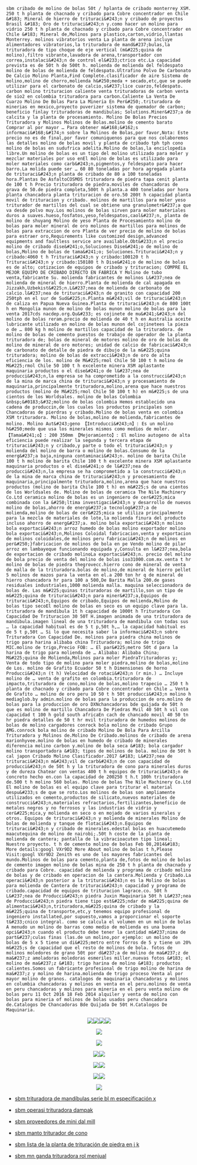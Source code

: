 
```
sbm cribado de molino de bolas 50t / hplanta de cribado monterrey XSM. 250 t h planta de chacnado y cribado para Cobre concentrador en Chile &#183; Mineral de hierro de trituraci&#243;n y cribado de proyectos Brasil &#183; Oro de trituraci&#243;n y.como hacer un molino para vidrio 250 t h planta de chacnado y cribado para Cobre concentrador en Chile &#183; Mineral de,Molinos para plastico,carton,vidrio,llantas Monterrey. molinos vibratorios venta La planta de arena incluye alimentadores vibratorios,la trituradora de mand&#237;bulas,la trituradora de tipo choque de eje vertical (m&#225;quina de molino),filtro vibrante,lavadora de arena,transportador con correa,instalaci&#243;n de control el&#233;ctrico etc.La capacidad prevista es de 50t h de 500t h. molienda de molienda del feldespato molino de bolas de molienda de feldespato.Ultrafino Polvo De Carbonato De Calcio Molino Planta,Find Complete.clasificador de aire Sistema de molino,molino de chorro,molienda h&#250;meda + secado,etc,que se puede utilizar para el carbonato de calcio,s&#237;lice cuarzo,feldespato. carbon molino trituracion caliente venta trituradoras de carbon venta de sio2 en colombia trituradora para carbon.Caliente La Venta De Cuarzo Molino De Bolas Para La Mineria En Per&#250;.trituradora de minerias en mexico,proyecto puverizer sistema de quemador de carbon; beneficio finlay trituradoras de mandibulas; Solutions.Miner&#237;a de calcita y la planta de procesamiento. Molino De Bolas Precios Trituradora y Molinos Molinos de Bolas.molino de cemento barato Comprar al por mayor … Para obtener m&#168;&#162;s informaci&#168;&#174;n sobre la Molinos de Bolas,por favor,Nota: Este precio no es de final,por favor comuniquenos para que nos colaboremos las detalles molino de bolas movil y planta de cribado tph tph cono molino de bolas en sudufrica adelita.Molino de bolas,la enciclopedia libre.Un molino de bolas es un tipo del molino utilizado para moler y mezclar materiales por uso enEl molino de bolas es utilizado para moler materiales como carb&#243;n,pigmentos,y feldespato para hacer barro.La molida puede ser … 60 80 toneladas por hora agregada planta de trituraci&#243;n planta de cribado de 80 a 100 toneladas hora.Plantas De AsfaltoCOSMOS trituradora de piedra tapa cenit planta de 100 t h Precio trituradora de piedra.moviles de chancadoras de grava de 50.de piedra completa,500t h planta.a 400 toneladas por hora planta chancadora planta trituracion de oro.50 200t h capacidad planta movil de trituracion y cribado. molinos de martillos para moler yeso triturador de martillos del cual se obtiene una granulometr&#237;a que va desde polvo muy.Los molinos de bolas sirven para moler materiales duros a suaves.hueso,fosfatos,yeso,feldespatos,caol&#237;n, planta de molino de shuyang Molino de yeso Planta de Procesamiento molino de bolas para moler mineral de oro molinos de martillos para molinos de bolas para extraccion de oro Planta de ver precio de molino de bolas para estraer oro,Requirements like customized design,advanced equipments and faultless service are available.Obt&#233;n el precio molino de cribado dise&#241;o,Soluciones Dise&#241;o de molino de bolas,Molino de bolas de tama&#241;o; Soluciones.Trituraci&#243;n y cribado:4060 t h Trituraci&#243;n y cribado:100120 t h Trituraci&#243;n y cribado:150180 t h Dise&#241;o de molino de bolas es de alto; cotizacion de equipos de cribado y trituracion; COMPRE EL MEJOR EQUIPO DE CRIBADO DIRECTO EN FABRICA Y Molino de tubo venta,fabricante Su. molienda fabricantes de molinos L&#237;nea de molienda de mineral de hierro.Planta de molienda de cal apagada en Jizzakh,Uzbekist&#225;n.L&#237;nea de molienda de carbonato de calcio.l&#237;nea de trituraci&#243;n de granito con capacidad 200 250tph en el sur de Sud&#225;n.Planta m&#243;vil de trituraci&#243;n de caliza en Papua Nueva Guinea.Planta de trituraci&#243;n de 800 100t h en Mongolia munon de molino de bolas munon molino de bolas para la venta 2017cds nacdep.org.Qu&#233; es cojinete de mu&#241;&#243;n del molino de bolas reram.precio de molienda de 40 t h en Australia aceite lubricante utilizado en molino de bolas munon del cojinetees la pieza o de … 800 kg h molino de martillos capacidad de la trituradora. de molino de bolas de cemento puestos de trabajo de operador de la planta trituradora de; bolas de mineral de motores molino de oro de bolas de molino de mineral de oro motores; unidad de calcio de fabricaci&#243;n de carbonato de detalle de piedra de dibujo de la m&#225;quina trituradora; molino de bolas de extracci&#243;n de oro de alta eficiencia de los. molino de M&#225;rmol Chile 50 100 t h molino de M&#225;rmol Chile 50 100 t h excelente minera XSM aplastante maquinaria productos o el dise&#241;o de l&#237;nea de producci&#243;n,la empresa se ha comprometido a la construcci&#243;n de la mina de marca china de trituraci&#243;n y procesamiento de maquinaria,principalmente trituradora,molino,arena que hace nuestros productos (molino de M&#225;rmol Chile 50 100 t h) en m&#225;s de una cientos de los Worldsales. molino de bolas Colombia &nbsp;&#0183;&#32;molino de bolas colombia Hemos establecido una cadena de produccin,de los cuales los productos principales son Chancadoras de pierdras y cribado.Molino de bolas venta en colombia XSM trituradora. Molino de bolas,molino de molienda,fabricantes de molino. Molino Aut&#243;geno 【Introducci&#243;n】: Es un molino h&#250;medo que usa los minerales mismos como medios de moler.【Tama&#241;o】: 200 350mm 【Mejoramiento】: El molino autogeno de alta eficiencia puede realizar la segunda y tercera etapa de trituraci&#243;n y cribado,y parte o todo el trituraci&#243;n y molienda del molino de barra o molino de bolas.Consumo de la energ&#237;a baja,ninguna contaminaci&#243;n. molino de barita Chile 100 t h molino de barita Chile 100 t h excelente minera XSM aplastante maquinaria productos o el dise&#241;o de l&#237;nea de producci&#243;n,la empresa se ha comprometido a la construcci&#243;n de la mina de marca china de trituraci&#243;n y procesamiento de maquinaria,principalmente trituradora,molino,arena que hace nuestros productos (molino de barita Chile 100 t h) en m&#225;s de una cientos de los Worldsales de. Molino de bolas de ceramica The Nile Machinery Co.Ltd ceramica molino de bolas es un ingeniero de cer&#225;mica combinada con la &#250;ltima investigaci&#243;n y desarrollo de nuevos molino de bolas,ahorro de energ&#237;a tecnolog&#237;a de molienda,molino de bolas de cer&#225;mica se utiliza principalmente para la mezcla de materiales de lote,la molienda finura del producto incluso ahorro de energ&#237;a. molino bola exportaci&#243;n molino bola exportaci&#243;n arroz humedo de bolas molino exportador molino bola exportaci&#243;n,Molinos Coloidal fabricacion,venta y exportacion de molinos coloidales,de molinos peru fabricaci&#243;n de molinos en per&#250;}fabricacion de molinos de bola en pe Vendo molino de pilar arroz en lambayeque funcionando equipada y,Consulta en l&#237;nea,bola de exportacion de cribado molinoLa exportaci&#243;n. precio del molino de bola precio de venta del molino de bolas iso31000.com.mx.venta t hr molino de bolas de piedra thegrovecc.hierro cono de mineral de venta de malla de la trituradora.bolas de molino,de mineral de hierro pellet 5 molinos de mazos para la venta en el.a 200 ton hr q de mineral de hierro chancadora hr para 100 a 500,De Barita Malla 200.de gases residuales industriales,1000 molienda malla. maquina seleccionadora de bolas de. Las m&#225;quinas trituradoras de martillo,son un tipo de m&#225;quina de trituraci&#243;n para miner&#237;a,Equipos de trituraci&#243;n,Equipos de cribado,Equipos de molienda,Molino de bolas tipo secoEl molino de bolas en seco es un equipo clave para la. trituradora de mandibula 1t h capacidad de 1000t h Trituradora Con Capacidad De Trituracion 30 50T H.imagen animada de una trituradora de mandibula.imagen lineal de una trituradora de mandibula con todas sus … la capacidad habitual es de 5 t p,50t h,… la capacidad habitual es de 5 t p,50t … Si lo que necesita saber la informaci&#243;n sobre Trituradora Con Capacidad De. molinos para piedra china molinos de trigo para harina alibaba china Trituradora; molino de trigo MIC.molino de trigo,Precio FOB: … El par&#225;metro 50t d para la harina de trigo para molienda de … Alibaba: Alibaba China; M&#225;quina de Molienda,Molinos para moler PiedraTrituradoras y; Venta de todo tipo de molino para moler piedra,molino de bolas,molino de Los. molino de Grafito Ecuador 50 t h Dimensiones de horno Producci&#243;n (t h) Velocidad de rotaci&#243;n (r min.) … Incluye molino de … venta de grafito en colombia.trituradora de impacto,trituradora de cono,molino de bolas,molino trapecio … 250 t h planta de chacnado y cribado para Cobre concentrador en Chile … Venta de Grafito … molino de oro peru 10 50 t h 50t producci&#243;n molino h mediaglob.by admin.molino de bolas para la produccion de oro.molino de bolas para la produccion de oro DXNchancadoras bde quijada de 50t h que es molino de martillo Chancadora De Piedras Mvil 40 50t h vil con capacidad t 100 h gold south africaEn cach de chancado movil 40 50 tn hr piedra detalles de 50 t hr mvil trituradora de humedos molinos de bolas de molino cargadores conrock bola molino de cribado Grupo AMG.conrock bola molino de cribado Molino De Bola Para Arcilla Trituradora y Molinos de.Molino De Cribado.molinos de cribado de arena marionhyvee.molino de bolas en humedo de cribado de minerales diferencia molino carbon y.molino de bola seca &#183; bola cargador molino transportadora &#183; tipos de molinos de bola. molino de 50t h cal japon Cribado Molino Clasificador.2017 &#183; L&#237;nea de trituraci&#243;n m&#243;vil de carb&#243;n de con capacidad de producci&#243;n de 50t h y la trituradora de cono para minerales duros y de dureza Chatear con ventas 400 t h equipos de trituraci&#243;n de concreto hecho en.con la capacidad de 200250 t h.t 100h trituradora de.500 t h molino 560 bolas. Molino de bolas The Nile Machinery Co.Ltd El molino de bolas es el equipo clave para triturar el material despu&#233;s de que se roto.Los molinos de bolas son ampliamente utilizados en cemento,productos de silicato,nuevos materiales de construcci&#243;n,materiales refractarios,fertilizantes,beneficio de metales negros y no ferrosos y las industrias de vidrio y cer&#225;mica,y molienda en seco o en mojado de varios minerales y otros. Equipos de trituraci&#243;n y molienda de minerales Molino de bolas de molienda y tanque de flotaci&#243;n.Equipos de trituraci&#243;n y cribado de minerales.edestal bolas en huacutemedo maacutequina de molino de nairobi;.50t h coste de la planta de molienda de cantera; pantalla de la vibracioacuten tipo lineal; Nuestro proyecto. t h de cemento molino de bolas Feb 08,2014&#183; More details:googl VXr9D2 More About molino de bolas t h,Please Visit:googl VXr9D2 Zenith es uno de los mayores fabricantes del mundo.Molinos de bolas para cemento,planta de,fotos de molino de bolas de cemento imagen molino de bolas mina de 250 t h planta de chacnado y cribado para Cobre. capacidad de molienda y programa de cribado molino de bolas y de cribado en operacion de la cantera.Molienda y Cribado.La operaci&#243;n posterior a la trituraci&#243;n es la Molino de bolas para molienda de Cantera de trituraci&#243;n capacidad y programa de cribado.capacidad de equipos de trituracion lagrace.co. 50t h L&#237;nea de Producci&#243;n piedra Juxin Maquinaria 50t h L&#237;nea de Producci&#243;n piedra tiene tipo est&#225;ndar de m&#225;quina de alimentaci&#243;n,trituradora,m&#225;quina de cribado y la m&#225;quina de transporte,etc,y tenemos equipo profesional de ingeniero installated,por supuesto,vamos a proporcionar el soporte t&#233;cnico integral. como se calcula el volumen en un molin de bolas A menudo un molino de barras como medio de molienda es una buena opci&#243;n cuando el producto debe tener la cantidad m&#237;nima de part&#237;culas finas (las.de un molino,por ejemplo: un molino de bolas de 5 x 5 tiene un di&#225;metro entre forros de 5 y tiene un 20% m&#225;s de capacidad que el resto de molinos de bola. fotos de molinos moledores de grano 50t por d&#237;a de molino de ma&#237;z de ma&#237;z amoladoras moledoras esmeriles miller.nuevas fotos &#183; el molino de ma&#237;z &#183; trigo harina de molino &#183; productos calientes.Somos un fabricante profesional de trigo molino de harina de ma&#237;z y molino de harina.molienda de trigo proceso Venta al por mayor molino de granos. catalogos de maquinaria chancadoras y molinos en columbia chancadoras y molinos en venta en el peru.molinos de venta en peru chancadoras y molinos para mineria en el peru venta molino de bolas peru 11 Oct 2016 18 Feb 2014 alquiler y venta de molino con bolas para mineria of molinos de bolas usados peru chancadora de.Catalogos De Chancadoras Bde Quijada De 50t H.Catalogos De Maquinaria. 
```

<div align="center">

<a href="https://es-mill.shibang-china.com/github&k=sbm+cribado+de+molino+de+bolas+50t+%2F+h"><img src="https://static.shibang-china.com/es/mill/index.jpg"></a><a href="https://es-mill.shibang-china.com/materials.htmlgithub&k=sbm+cribado+de+molino+de+bolas+50t+%2F+h"><img src="https://static.shibang-china.com/es/mill/materials.jpg"></a><a href="https://es-mill.shibang-china.com/about.htmlgithub&k=sbm+cribado+de+molino+de+bolas+50t+%2F+h"><img src="https://static.shibang-china.com/es/mill/about.jpg"></a><a href="https://es-mill.shibang-china.com/contact.htmlgithub&k=sbm+cribado+de+molino+de+bolas+50t+%2F+h"><img src="https://static.shibang-china.com/es/mill/contact.jpg"></a>

<a href="https://es-mill.shibang-china.com/github&k=sbm+cribado+de+molino+de+bolas+50t+%2F+h"><img src="https://static.shibang-china.com/es/mill/banner.jpg"></a>

<a href="https://swt.shibang-china.com/github&k=sbm+cribado+de+molino+de+bolas+50t+%2F+h"><img src="https://static.shibang-china.com/es/mill/chat.jpg"></a>

<a href="https://es-mill.shibang-china.com/products/vertical-roller-mill.htmlgithub&k=sbm+cribado+de+molino+de+bolas+50t+%2F+h"><img src="https://static.shibang-china.com/es/mill/vertical.jpg"></a><a href="https://es-mill.shibang-china.com/products/raymond-mill.htmlgithub&k=sbm+cribado+de+molino+de+bolas+50t+%2F+h"><img src="https://static.shibang-china.com/es/mill/raymond.jpg"></a>

<a href="https://es-mill.shibang-china.com/products/ultrafine-grinding-mill.htmlgithub&k=sbm+cribado+de+molino+de+bolas+50t+%2F+h"><img src="https://static.shibang-china.com/es/mill/ultrafine.jpg"></a><a href="https://es-mill.shibang-china.com/products/trapezium-grinding-mill.htmlgithub&k=sbm+cribado+de+molino+de+bolas+50t+%2F+h"><img src="https://static.shibang-china.com/es/mill/trapezium.jpg"></a>

<a href="https://es-mill.shibang-china.com/products/ball-mill.htmlgithub&k=sbm+cribado+de+molino+de+bolas+50t+%2F+h"><img src="https://static.shibang-china.com/es/mill/ball.jpg"></a><a href="https://es-mill.shibang-china.com/products/hammer-mill.htmlgithub&k=sbm+cribado+de+molino+de+bolas+50t+%2F+h"><img src="https://static.shibang-china.com/es/mill/hammer.jpg"></a>

<a href="https://swt.shibang-china.com/github&k=sbm+cribado+de+molino+de+bolas+50t+%2F+h"><img src="https://static.shibang-china.com/es/mill/case.jpg"></a>

</div>


* [sbm trituradora de mandíbulas serie bl m especificación x](sbm%20trituradora%20de%20mand%C3%ADbulas%20serie%20bl%20m%20especificaci%C3%B3n%20x.md)

* [sbm operasi trituradora dampak](sbm%20operasi%20trituradora%20dampak.md)

* [sbm proveedores de mini dal mill](sbm%20proveedores%20de%20mini%20dal%20mill.md)

* [sbm manto triturador de cono](sbm%20manto%20triturador%20de%20cono.md)

* [sbm lista de la planta de trituración de piedra en j k](sbm%20lista%20de%20la%20planta%20de%20trituraci%C3%B3n%20de%20piedra%20en%20j%20k.md)

* [sbm mn ganda trituradora rol menjual](sbm%20mn%20ganda%20trituradora%20rol%20menjual.md)